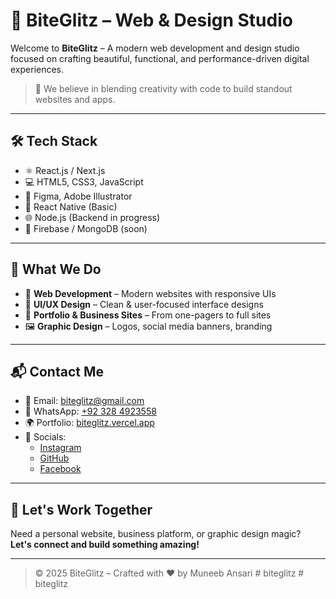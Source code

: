 # 🚀 BiteGlitz – Web & Design Studio

Welcome to **BiteGlitz** – A modern web development and design studio focused on crafting beautiful, functional, and performance-driven digital experiences.

> 🧠 We believe in blending creativity with code to build standout websites and apps.

---

## 🛠️ Tech Stack

- ⚛️ React.js / Next.js
- 💻 HTML5, CSS3, JavaScript
- 🎨 Figma, Adobe Illustrator
- 📱 React Native (Basic)
- 🌐 Node.js (Backend in progress)
- 💾 Firebase / MongoDB (soon)

---

## 🎨 What We Do

- 🔧 **Web Development** – Modern websites with responsive UIs
- 🎨 **UI/UX Design** – Clean & user-focused interface designs
- 💼 **Portfolio & Business Sites** – From one-pagers to full sites
- 🖼️ **Graphic Design** – Logos, social media banners, branding

---


## 📬 Contact Me

- 📧 Email: [biteglitz@gmail.com](mailto:biteglitz@gmail.com)
- 📱 WhatsApp: [+92 328 4923558](https://wa.me/923284923558)
- 🌍 Portfolio: [biteglitz.vercel.app](https://biteglitz.vercel.app/)
- 🧠 Socials:
  - [Instagram](https://instagram.com/biteglitz)
  - [GitHub](https://github.com/biteglitz)
  - [Facebook](https://facebook.com/biteglitz)

---

## 🤝 Let's Work Together

Need a personal website, business platform, or graphic design magic?  
**Let's connect and build something amazing!**

---

> © 2025 BiteGlitz – Crafted with ❤️ by Muneeb Ansari
#   b i t e g l i t z  
 #   b i t e g l i t z  
 